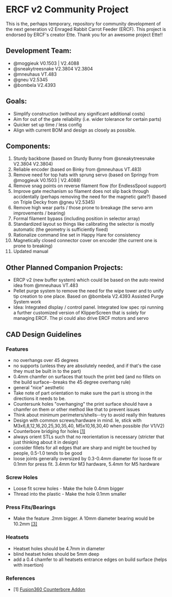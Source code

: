 # ERCF v2 Community Project

This is the, perhaps temporary, repository for community development of the next generation v2 Enraged Rabbit Carrot Feeder (ERCF). This project is endorsed by ERCF's creator Ette.  Thank you for an awesome project Ette!!

## Development Team:
* @moggieuk V0.1503 | V2.4088
* @sneakytreesnake V2.3804 V2.3804
* @mneuhaus VT.483
* @gneu V2.5345
* @bombela V2.4393


## Goals:
- Simplify construction (without any significant additional costs)
- Aim for out of the gate reliability (i.e. wider tolerance for certain parts)
- Quicker set up time / less config
- Align with current BOM and design as closely as possible.


## Components:
1. Sturdy backbone (based on Sturdy Bunny from @sneakytreesnake V2.3804 V2.3804)
2. Reliable encoder (based on Binky from @mneuhaus VT.483)
3. Remove need for top hats with sprung servo (based on Springy from @moggieuk V0.1503 | V2.4088)
4. Remove snag points on reverse filament flow (for EndlessSpool support)
5. Improve gate mechanism so filament does not slip back through accidentally (perhaps removing the need for the magnetic gate?) (based on Triple Decky from @gneu V2.5345)
6. Remove high wear parts / those prone to breakage (the servo arm improvements / bearing)
7. Formal filament bypass (including position in selector array)
8. Standardized layout so things like calibrating the selector is mostly automatic (the geometry is sufficiently fixed)
9. Rationalize command line set in Happy Hare for consistency
10. Magnetically closed connector cover on encoder (the current one is prone to breaking)
11. Updated manual


## Other Planned Companion Projects:
* ERCP v2 (new buffer system) which could be based on the auto rewind idea from @mneuhaus VT.483
* Pellet purge system to remove the need for the wipe tower and to unify tip creation to one place. Based on @bombela V2.4393 Assisted Purge System work
* Idea: Integrated dIsplay / control panel.  Integrated low spec rpi running a further customized version of KlipperScreen that is solely for managing ERCF.  The pi could also drive ERCF motors and servo

## CAD Design Guidelines

### Features

* no overhangs over 45 degrees
* no supports (unless they are absolutely needed, and if that's the case they must be built in to the part)
* 0.4mm chamfer on surfaces that touch the print bed (and no fillets on the build surface--breaks the 45 degree overhang rule)
* general "nice" aesthetic
* Take note of part orientation to make sure the part is strong in the directions it needs to be.
* Countersunk holes "overhanging" the print surface should have a chamfer on them or other method like that to prevent issues
* Think about minimum perimeters/shells--try to avoid really thin features
* Design with common screws/hardware in mind. Ie, stick with M3x6,8,12,16,20,25,30,35,40, M5x10,16,30,40 when possible (for V1/V2)
* Counterbore bridging for holes [[1]](#counterbore)
* always orient STLs such that no reorientation is necessary (stricter that just thinking about it in design)
* consider fillets for all edges that are sharp and might be touched by people, 0.5-1.0 tends to be good
* loose joints generally oversized by 0.3-0.4mm diameter for loose fit or 0.1mm for press fit. 3.4mm for M3 hardware, 5.4mm for M5 hardware

### Screw Holes
* Loose fit screw holes - Make the hole 0.4mm bigger
* Thread into the plastic - Make the hole 0.1mm smaller

### Press Fits/Bearings
* Make the feature .2mm bigger. A 10mm diameter bearing would be 10.2mm [[3]](#press-fit)

### Heatsets
* Heatset holes should be 4.7mm in diameter
* blind heatset holes should be 5mm deep
* add a 0.4 chamfer to all heatsets entrance edges on build surface (helps with insertion)

### References
* [1] <a href="https://github.com/Finn2708/CounterboreBridging" id="counterbore">Fusion360 Counterbore Addon</a>
